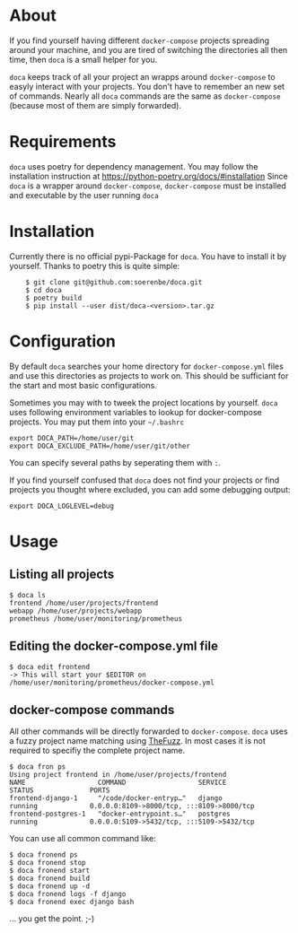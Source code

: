 # About

If you find yourself having different `docker-compose` projects spreading around your
machine, and you are tired of switching the directories all then time, then `doca` is a small helper for you.

`doca` keeps track of all your project an wrapps around `docker-compose` to easyly interact with your
projects. You don't have to remember an new set of commands. Nearly all `doca` commands are the same as `docker-compose`
(because most of them are simply forwarded).

# Requirements
`doca` uses poetry for dependency management. You may follow the installation instruction at https://python-poetry.org/docs/#installation
Since `doca` is a wrapper around `docker-compose`, `docker-compose` must be installed and executable by the
user running `doca`

# Installation
Currently there is no official pypi-Package for `doca`. You have to install it by yourself. Thanks to poetry 
this is quite simple:
```
    $ git clone git@github.com:soerenbe/doca.git
    $ cd doca
    $ poetry build
    $ pip install --user dist/doca-<version>.tar.gz
```
# Configuration

By default `doca` searches your home directory for `docker-compose.yml` files and use this directories
as projects to work on. This should be sufficiant for the start and most basic configurations.

Sometimes you may with to tweek the project locations by yourself. `doca` uses following environment
variables to lookup for docker-compose projects. You may put them into your `~/.bashrc`

```
export DOCA_PATH=/home/user/git
export DOCA_EXCLUDE_PATH=/home/user/git/other
```

You can specify several paths by seperating them with `:`.

If you find yourself confused that `doca` does not find your projects or find projects you thought where
excluded, you can add some debugging output:

```
export DOCA_LOGLEVEL=debug
```

# Usage
## Listing all projects
```
$ doca ls
frontend /home/user/projects/frontend
webapp /home/user/projects/webapp
prometheus /home/user/monitoring/prometheus
```

## Editing the docker-compose.yml file
```
$ doca edit frontend
-> This will start your $EDITOR on /home/user/monitoring/prometheus/docker-compose.yml
```

## docker-compose commands
All other commands will be directly forwarded to `docker-compose`.
`doca` uses a fuzzy project name matching using [TheFuzz](https://github.com/seatgeek/thefuzz).
In most cases it is not required to specifiy the complete project name.

```
$ doca fron ps
Using project frontend in /home/user/projects/frontend
NAME                  COMMAND                  SERVICE             STATUS              PORTS
frontend-django-1     "/code/docker-entryp…"   django              running             0.0.0.0:8109->8000/tcp, :::8109->8000/tcp
frontend-postgres-1   "docker-entrypoint.s…"   postgres            running             0.0.0.0:5109->5432/tcp, :::5109->5432/tcp
```

You can use all common command like:
```
$ doca fronend ps
$ doca fronend stop
$ doca fronend start
$ doca fronend build
$ doca fronend up -d
$ doca fronend logs -f django
$ doca fronend exec django bash
```

... you get the point. ;-)



